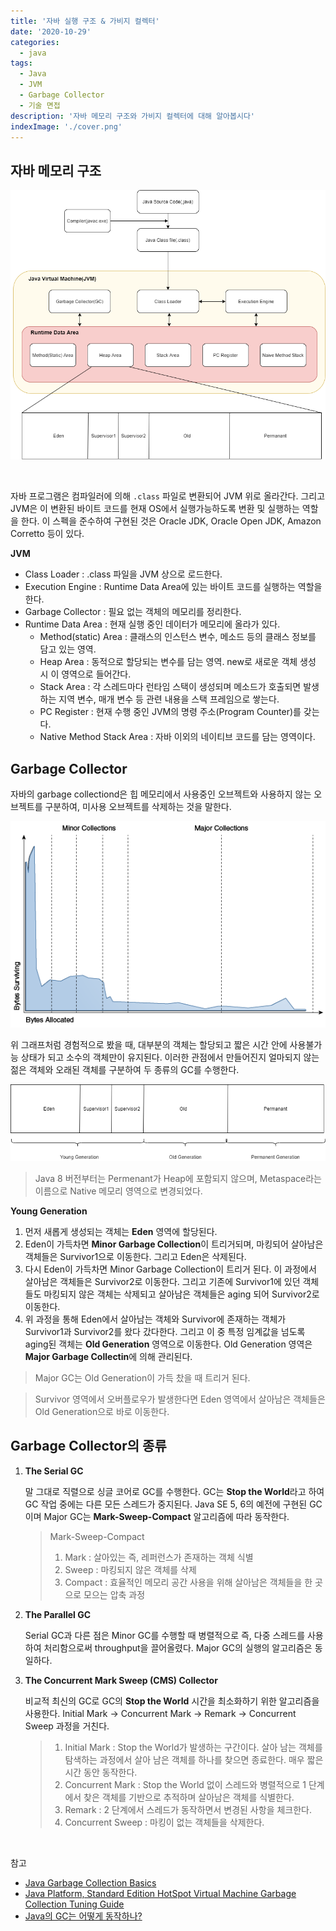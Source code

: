 ```yaml
---
title: '자바 실행 구조 & 가비지 컬렉터'
date: '2020-10-29'
categories:
  - java
tags:
  - Java
  - JVM
  - Garbage Collector
  - 기술 면접
description: '자바 메모리 구조와 가비지 컬렉터에 대해 알아봅시다'
indexImage: './cover.png'
---
```


## 자바 메모리 구조 

![JVM](./JVM.png)

<br/>

자바 프로그램은 컴파일러에 의해 ```.class``` 파일로 변환되어 JVM 위로 올라간다. 
그리고 JVM은 이 변환된 바이트 코드를 현재 OS에서 실행가능하도록 변환 및 실행하는 역할을 한다. 
이 스펙을 준수하여 구현된 것은 Oracle JDK, Oracle Open JDK, Amazon Corretto 등이 있다. 

**JVM**  

- Class Loader : .class 파일을 JVM 상으로 로드한다.  
- Execution Engine : Runtime Data Area에 있는 바이트 코드를 실행하는 역할을 한다.  
- Garbage Collector : 필요 없는 객체의 메모리를 정리한다.   
- Runtime Data Area : 현재 실행 중인 데이터가 메모리에 올라가 있다.  
	- Method(static) Area : 클래스의 인스턴스 변수, 메소드 등의 클래스 정보를 담고 있는 영역.
	- Heap Area : 동적으로 할당되는 변수를 담는 영역. new로 새로운 객체 생성 시 이 영역으로 들어간다.
	- Stack Area : 각 스레드마다 런타임 스택이 생성되며 메소드가 호출되면 발생하는 지역 변수, 매개 변수 등 관련 내용을 스택 프레임으로 쌓는다.
	- PC Register : 현재 수행 중인 JVM의 명령 주소(Program Counter)를 갖는다.
	- Native Method Stack Area : 자바 이외의 네이티브 코드를 담는 영역이다.


## Garbage Collector  

자바의 garbage collectiond은 힙 메모리에서 사용중인 오브젝트와 사용하지 않는 오브젝트를 구분하여, 
미사용 오브젝트를 삭제하는 것을 말한다.  

![Object_Life_Cycle](./Object_Life_Cycle.png) 

위 그래프처럼 경험적으로 봤을 때, 대부분의 객체는 할당되고 짧은 시간 안에 사용불가능 상태가 되고 소수의 객체만이 유지된다. 
이러한 관점에서 만들어진지 얼마되지 않는 젊은 객체와 오래된 객체를 구분하여 두 종류의 GC를 수행한다. 

![Garbage_Collection](./Garbage_Collection.png)  

> Java 8 버전부터는 Permenant가 Heap에 포함되지 않으며, Metaspace라는 이름으로 Native 메모리 영역으로 변경되었다.  

**Young Generation**  

1. 먼저 새롭게 생성되는 객체는 **Eden** 영역에 할당된다.
2. Eden이 가득차면 **Minor Garbage Collection**이 트리거되며, 마킹되어 살아남은 객체들은 Survivor1으로 이동한다. 그리고 Eden은 삭제된다.
3. 다시 Eden이 가득차면 Minor Garbage Collection이 트리거 된다. 이 과정에서 살아남은 객체들은 Survivor2로 이동한다. 그리고 기존에 Survivor1에 있던 객체들도 마킹되지 않은 객체는 삭제되고 살아남은 객체들은 aging 되어 Survivor2로 이동한다.
4. 위 과정을 통해 Eden에서 살아남는 객체와 Survivor에 존재하는 객체가 Survivor1과 Survivor2를 왔다 갔다한다. 그리고 이 중 특정 임계값을 넘도록 aging된 객체는 **Old Generation** 영역으로 이동한다. Old Generation 영역은 **Major Garbage Collectin**에 의해 관리된다. 

> Major GC는 Old Generation이 가득 찼을 때 트리거 된다.  

> Survivor 영역에서 오버플로우가 발생한다면 Eden 영역에서 살아남은 객체들은 Old Generation으로 바로 이동한다.



## Garbage Collector의 종류  

1. **The Serial GC**  

	말 그대로 직렬으로 싱글 코어로 GC를 수행한다. GC는 **Stop the World**라고 하여 GC 작업 중에는 다른 모든 스레드가 중지된다. 
	Java SE 5, 6의 예전에 구현된 GC이며 Major GC는 **Mark-Sweep-Compact** 알고리즘에 따라 동작한다.

	> Mark-Sweep-Compact
	> 1. Mark : 살아있는 즉, 레퍼런스가 존재하는 객체 식별
	> 2. Sweep : 마킹되지 않은 객체를 삭제
	> 3. Compact : 효율적인 메모리 공간 사용을 위해 살아남은 객체들을 한 곳으로 모으는 압축 과정

2. **The Parallel GC**

	Serial GC과 다른 점은 Minor GC를 수행할 때 병렬적으로 즉, 다중 스레드를 사용하여 처리함으로써 throughput을 끌어올렸다.
	Major GC의 실행의 알고리즘은 동일하다.

3. **The Concurrent Mark Sweep (CMS) Collector**  

	비교적 최신의 GC로 GC의 **Stop the World** 시간을 최소화하기 위한 알고리즘을 사용한다. 
	Initial Mark → Concurrent Mark → Remark → Concurrent Sweep 과정을 거친다.

	> 1. Initial Mark : Stop the World가 발생하는 구간이다. 살아 남는 객체를 탐색하는 과정에서 살아 남은 객체를 하나를 찾으면 종료한다. 매우 짧은 시간 동안 동작한다.
	> 2. Concurrent Mark : Stop the World 없이 스레드와 병렬적으로 1 단계에서 찾은 객체를 기반으로 추적하며 살아남은 객체를 식별한다.
	> 3. Remark : 2 단계에서 스레드가 동작하면서 변경된 사항을 체크한다.
	> 4. Concurrent Sweep : 마킹이 없는 객체들을 삭제한다.

<br/>

참고 
- [Java Garbage Collection Basics](https://www.oracle.com/webfolder/technetwork/tutorials/obe/java/gc01/index.html)
- [Java Platform, Standard Edition HotSpot Virtual Machine Garbage Collection Tuning Guide](https://docs.oracle.com/javase/8/docs/technotes/guides/vm/gctuning/generations.html)
- [Java의 GC는 어떻게 동작하나?](https://mirinae312.github.io/develop/2018/06/04/jvm_gc.html)